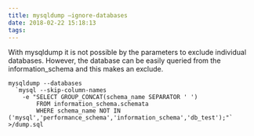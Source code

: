 ```yaml
---
title: mysqldump –ignore-databases
date: 2018-02-22 15:18:13
tags:
---
```

With mysqldump it is not possible by the parameters to exclude individual databases. However, the database can be easily queried from the information_schema and this makes an exclude.
```
mysqldump --databases
  `mysql --skip-column-names
    -e "SELECT GROUP_CONCAT(schema_name SEPARATOR ' ')
        FROM information_schema.schemata
        WHERE schema_name NOT IN ('mysql','performance_schema','information_schema','db_test');"`
>/dump.sql
```

